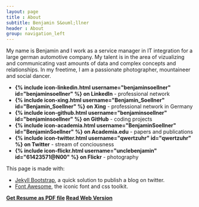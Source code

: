 ```yaml
---
layout: page
title : About
subtitle: Benjamin S&ouml;llner
header : About
group: navigation_left
---
```


My name is Benjamin and I work as a service manager in IT integration for a large
german automotive company. My talent is in the area of vizualizing and communicating
vast amounts of data and complex concepts and relationships.
In my freetime, I am a passionate photographer, mountaineer and social dancer.

* **{% include icon-linkedin.html username="benjaminsoellner" id="benjaminsoellner" %} on LinkedIn** - professional network<br />
* **{% include icon-xing.html username="Benjamin_Soellner" id="Benjamin_Soellner" %} on Xing** - professional network in Germany<br />
* **{% include icon-github.html username="benjaminsoellner" id="benjaminsoellner" %} on GitHub** - coding projects<br />
* **{% include icon-academia.html username="BenjaminSoellner" id="BenjaminSoellner" %} on Academia.edu** - papers and publications <br />
* **{% include icon-twitter.html username="qwertzuhr" id="qwertzuhr" %} on Twitter** - stream of conciousness<br />
* **{% include icon-flickr.html username="unclebenjamin" id="61423571@N00" %} on Flickr** - photography<br />

This page is made with:

* [Jekyll Bootstrap](http://www.jekyllbootstrap.com/), a quick solution to publish a blog on twitter.
* [Font Awesome](https://fortawesome.github.io/Font-Awesome/), the iconic font and css toolkit.

<div style="margin-bottom: 1em; font-weight: bold;">
<a class="btn" href="resume.pdf"><span class="icon fa fa-file-pdf-o"></span> Get Resume as PDF file</a>
<a class="btn" href="resume.html"><span class="icon fa fa-globe"></span> Read Web Version</a>
</div>

